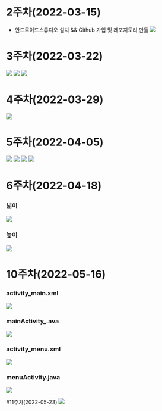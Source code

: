 # 2주차(2022-03-15)
- 안드로이드스튜디오 설치 &&  Github 가입 및 레포지토리 만듦
  <img width="" height="" src="./pic/2st.png"></img>

# 3주차(2022-03-22)

  <img width="" height="" src="./pic/3st_1.png"></img>
  <img width="" height="" src="./pic/3st_2.png"></img>
  <img width="" height="" src="./pic/3st_3.png"></img>

# 4주차(2022-03-29)

  <img width="" height="" src="./pic/4st.png"></img>

# 5주차(2022-04-05)

  <img width="" height="" src="./pic/5st_1.png"></img>
  <img width="" height="" src="./pic/5st_2.png"></img>
  <img width="" height="" src="./pic/5st_3.png"></img>
  <img width="" height="" src="./pic/5st_4.png"></img>

# 6주차(2022-04-18)
### 넓이
  <img width="" height="" src="./pic/6st_1.png"></img>
### 높이
  <img width="" height="" src="./pic/6st_2.png"></img>

# 10주차(2022-05-16)
### activity_main.xml
  <img width="" height="" src="./pic/10st_1.png"></img>
### mainActivity_.ava
  <img width="" height="" src="./pic/10st_2.png"></img>
### activity_menu.xml
  <img width="" height="" src="./pic/10st_3.png"></img>
### menuActivity.java
  <img width="" height="" src="./pic/10st_4.png"></img>
  
#11주차(2022-05-23)
  <img width="" height="" src="./pic/11st.png"></img>

